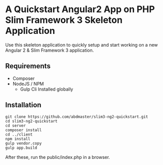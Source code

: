 # A Quickstart Angular2 App on PHP Slim Framework 3 Skeleton Application

Use this skeleton application to quickly setup and start working on a new Angular 2 & Slim Framework 3 application.


## Requirements

- Composer
- NodeJS / NPM
  - Gulp Cli Installed globally


## Installation

```
git clone https://github.com/abdmaster/slim3-ng2-quickstart.git
cd slim3-ng2-quickstart
cd server
composer install
cd ../client
npm install
gulp vendor.copy
gulp app.build
```

After these, run the public/index.php in a browser.